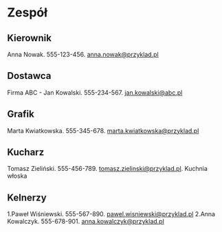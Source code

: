 # Zespół

## Kierownik

Anna Nowak. 555-123-456. anna.nowak@przyklad.pl

## Dostawca

Firma ABC - Jan Kowalski. 555-234-567. jan.kowalski@abc.pl

## Grafik

Marta Kwiatkowska. 555-345-678. marta.kwiatkowska@przyklad.pl

## Kucharz

Tomasz Zieliński. 555-456-789. tomasz.zielinski@przyklad.pl. Kuchnia włoska

## Kelnerzy

1.Paweł Wiśniewski. 555-567-890. pawel.wisniewski@przyklad.pl
2.Anna Kowalczyk. 555-678-901. anna.kowalczyk@przyklad.pl


